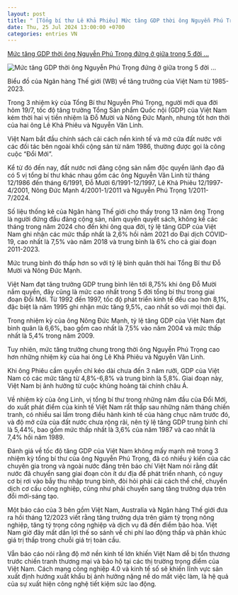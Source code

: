 ```yaml
---
layout: post
title: " [Tổng bí thư Lê Khả Phiêu] Mức tăng GDP thời ông Nguyễn Phú Trọng đứng ở giữa trong 5 đời ..."
date: Thu, 25 Jul 2024 13:00:00 +0700
categories: entries VN
---
```

[Mức tăng GDP thời ông Nguyễn Phú Trọng đứng ở giữa trong 5 đời ...](https://www.voatiengviet.com/a/tang-gdp-nguyen-phu-trong-dung-giua-5-doi-tong-bi-thu-1986/7713216.html)

![Mức tăng GDP thời ông Nguyễn Phú Trọng đứng ở giữa trong 5 đời ...](https://gdb.voanews.com/01000000-0aff-0242-4a44-08dcacf8ce71_w1200_r1.jpg)

Biểu đồ của Ngân hàng Thế giới (WB) về tăng trưởng của Việt Nam từ 1985-2023.

Trong 3 nhiệm kỳ của Tổng Bí thư Nguyễn Phú Trọng, người mới qua đời hôm 19/7, tốc độ tăng trưởng Tổng Sản phẩm Quốc nội (GDP) của Việt Nam kém thời hai vị tiền nhiệm là Đỗ Mười và Nông Đức Mạnh, nhưng tốt hơn thời của hai ông Lê Khả Phiêu và Nguyễn Văn Linh.

Việt Nam bắt đầu chính sách cải cách nền kinh tế và mở cửa đất nước với các đối tác bên ngoài khối cộng sản từ năm 1986, thường được gọi là công cuộc “Đổi Mới”.

Kể từ đó đến nay, đất nước nơi đảng cộng sản nắm độc quyền lãnh đạo đã có 5 vị tổng bí thư khác nhau gồm các ông Nguyễn Văn Linh từ tháng 12/1986 đến tháng 6/1991, Đỗ Mười 6/1991-12/1997, Lê Khả Phiêu 12/1997-4/2001, Nông Đức Mạnh 4/2001-1/2011 và Nguyễn Phú Trọng 1/2011-7/2024.

Số liệu thống kê của Ngân hàng Thế giới cho thấy trong 13 năm ông Trọng là người đứng đầu đảng cộng sản, nắm quyền quyết sách, không kể các tháng trong năm 2024 cho đến khi ông qua đời, tỷ lệ tăng GDP của Việt Nam ghi nhận các mức thấp nhất là 2,6% hồi năm 2021 do Đại dịch COVID-19, cao nhất là 7,5% vào năm 2018 và trung bình là 6% cho cả giai đoạn 2011-2023.

Mức trung bình đó thấp hơn so với tỷ lệ bình quân thời hai Tổng Bí thư Đỗ Mười và Nông Đức Mạnh.

Việt Nam đạt tăng trưởng GDP trung bình lên tới 8,75% khi ông Đỗ Mười nắm quyền, đây cũng là mức cao nhất trong 5 đời tổng bí thư trong giai đoạn Đổi Mới. Từ 1992 đến 1997, tốc độ phát triển kinh tế đều cao hơn 8,1%, đặc biệt là năm 1995 ghi nhận mức tăng 9,5%, cao nhất so với mọi thời đại.

Trong nhiệm kỳ của ông Nông Đức Mạnh, tỷ lệ tăng GDP của Việt Nam đạt bình quân là 6,6%, bao gồm cao nhất là 7,5% vào năm 2004 và mức thấp nhất là 5,4% trong năm 2009.

Tuy nhiên, mức tăng trưởng chung trong thời ông Nguyễn Phú Trọng cao hơn những nhiệm kỳ của hai ông Lê Khả Phiêu và Nguyễn Văn Linh.

Khi ông Phiêu cầm quyền chỉ kéo dài chưa đến 3 năm rưỡi, GDP của Việt Nam có các mức tăng từ 4,8%-6,8% và trung bình là 5,8%. Giai đoạn này, Việt Nam bị ảnh hưởng từ cuộc khủng hoảng tài chính châu Á.

Về nhiệm kỳ của ông Linh, vị tổng bí thư trong những năm đầu của Đổi Mới, do xuất phát điểm của kinh tế Việt Nam rất thấp sau những năm tháng chiến tranh, có nhiều sai lầm trong điều hành kinh tế của hàng chục năm trước đó, và độ mở cửa của đất nước chưa rộng rãi, nên tỷ lệ tăng GDP trung bình chỉ là 5,44%, bao gồm mức thấp nhất là 3,6% của năm 1987 và cao nhất là 7,4% hồi năm 1989.

Đánh giá về tốc độ tăng GDP của Việt Nam không mấy mạnh mẽ trong 3 nhiệm kỳ tổng bí thư của ông Nguyễn Phú Trọng, đã có nhiều ý kiến của các chuyên gia trong và ngoài nước đăng trên báo chí Việt Nam nói rằng đất nước đã chuyển sang giai đoạn còn ít dư địa để phát triển nhanh, có nguy cơ bị rơi vào bẫy thu nhập trung bình, đòi hỏi phải cải cách thể chế, chuyển dịch cơ cấu công nghiệp, cũng như phải chuyển sang tăng trưởng dựa trên đổi mới-sáng tạo.

Một báo cáo của 3 bên gồm Việt Nam, Australia và Ngân hàng Thế giới đưa ra hồi tháng 12/2023 viết rằng tăng trưởng dựa trên giảm tỷ trọng nông nghiệp, tăng tỷ trọng công nghiệp và dịch vụ đã đến điểm bão hòa. Việt Nam giờ đây mất dần lợi thế so sánh về chi phí lao động thấp và phân khúc giá trị thấp trong chuỗi giá trị toàn cầu.

Vẫn báo cáo nói rằng độ mở nền kinh tế lớn khiến Việt Nam dễ bị tổn thương trước chiến tranh thương mại và bảo hộ tại các thị trường trọng điểm của Việt Nam. Cách mạng công nghiệp 4.0 và kinh tế số sẽ khiến lĩnh vực sản xuất định hướng xuất khẩu bị ảnh hưởng nặng nề do mất việc làm, là hệ quả của sự xuất hiện công nghệ tiết kiệm sức lao động.


